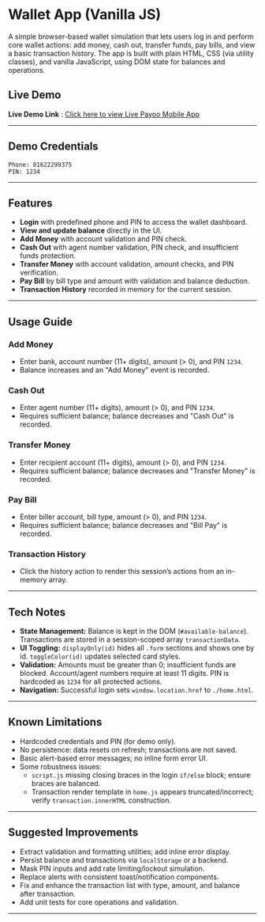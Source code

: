 # Wallet App (Vanilla JS)

A simple browser-based wallet simulation that lets users log in and perform core wallet actions: add money, cash out, transfer funds, pay bills, and view a basic transaction history. The app is built with plain HTML, CSS (via utility classes), and vanilla JavaScript, using DOM state for balances and operations.

## Live Demo

**Live Demo Link** : [Click here to view Live Payoo Mobile App](https://your-live-link-here.com)

---

## Demo Credentials
```
Phone: 01622299375
PIN: 1234
```

---

## Features

- **Login** with predefined phone and PIN to access the wallet dashboard.  
- **View and update balance** directly in the UI.  
- **Add Money** with account validation and PIN check.  
- **Cash Out** with agent number validation, PIN check, and insufficient funds protection.  
- **Transfer Money** with account validation, amount checks, and PIN verification.  
- **Pay Bill** by bill type and amount with validation and balance deduction.  
- **Transaction History** recorded in memory for the current session.  

---

## Usage Guide

### Add Money
- Enter bank, account number (11+ digits), amount (> 0), and PIN `1234`.  
- Balance increases and an "Add Money" event is recorded.  

### Cash Out
- Enter agent number (11+ digits), amount (> 0), and PIN `1234`.  
- Requires sufficient balance; balance decreases and "Cash Out" is recorded.  

### Transfer Money
- Enter recipient account (11+ digits), amount (> 0), and PIN `1234`.  
- Requires sufficient balance; balance decreases and "Transfer Money" is recorded.  

### Pay Bill
- Enter biller account, bill type, amount (> 0), and PIN `1234`.  
- Requires sufficient balance; balance decreases and "Bill Pay" is recorded.  

### Transaction History
- Click the history action to render this session’s actions from an in-memory array.

---

## Tech Notes

- **State Management:** Balance is kept in the DOM (`#available-balance`). Transactions are stored in a session-scoped array `transactionData`.  
- **UI Toggling:** `displayOnly(id)` hides all `.form` sections and shows one by id. `toggleColor(id)` updates selected card styles.  
- **Validation:** Amounts must be greater than 0; insufficient funds are blocked. Account/agent numbers require at least 11 digits. PIN is hardcoded as `1234` for all protected actions.  
- **Navigation:** Successful login sets `window.location.href` to `./home.html`.

---

## Known Limitations

- Hardcoded credentials and PIN (for demo only).  
- No persistence: data resets on refresh; transactions are not saved.  
- Basic alert-based error messages; no inline form error UI.  
- Some robustness issues:
  - `script.js` missing closing braces in the login `if/else` block; ensure braces are balanced.  
  - Transaction render template in `home.js` appears truncated/incorrect; verify `transaction.innerHTML` construction.

---

## Suggested Improvements

- Extract validation and formatting utilities; add inline error display.  
- Persist balance and transactions via `localStorage` or a backend.  
- Mask PIN inputs and add rate limiting/lockout simulation.  
- Replace alerts with consistent toast/notification components.  
- Fix and enhance the transaction list with type, amount, and balance after transaction.  
- Add unit tests for core operations and validation.

---

